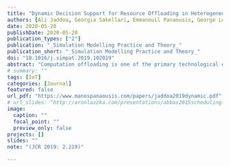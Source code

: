 ```yaml
---
title: "Dynamic Decision Support for Resource Offloading in Heterogeneous Internet of Things environments"
authors: [Ali Jaddoa, Georgia Sakellari, Emmanouil Panaousis, George Loukas, Panagiotis G. Sarigiannidis]
date: 2020-05-20
publishDate: 2020-05-20
publication_types: ["2"]
publication: "_Simulation Modelling Practice and Theory_"
publication_short: "_Simulation Modelling Practice and Theory_"
doi: "10.1016/j.simpat.2019.102019"
abstract: "Computation offloading is one of the primary technological enablers of the Internet of Things (IoT), as it helps address individual devices’ resource restrictions. In the past, offloading would always utilise remote cloud infrastructures, but the increasing size of IoT data traffic and the real-time response requirements of modern and future IoT applications have led to the adoption of the edge computing paradigm, where the data is processed at the edge of the network. The decision as to whether cloud or edge resources will be utilised is typically taken at the design stage based on the type of the IoT device. Yet, the conditions that determine the optimality of this decision, such as the arrival rate, nature and sizes of the tasks, and crucially the real-time condition of the networks involved, keep changing. At the same time, the energy consumption of IoT devices is usually a key requirement, which is affected primarily by the time it takes to complete tasks, whether for the actual computation or for offloading them through the network. Here, we model the expected time and energy costs for the different options of offloading a task to the edge or the cloud, as well as of carrying out on the device itself. We use this model to allow the device to take the offloading decision dynamically as a new task arrives and based on the available information on the network connections and the states of the edge and the cloud. Having extended EdgeCloudSim to provide support for such dynamic decision making, we are able to compare this approach against IoT-first, edge-first, cloud-only, random and application-oriented probabilistic strategies. Our simulations on four different types of IoT applications show that allowing customisation and dynamic offloading decision support can improve drastically the response time of time-critical and small-size applications, and the energy consumption not only of the individual IoT devices but also of the system as a whole. This paves the way for future IoT devices that optimise their application response times, as well as their own energy autonomy and overall energy efficiency, in a decentralised and autonomous manner."
# summary: ""
tags: [IoT]
categories: [Journal]
featured: false
url_pdf: "https://www.manospanaousis.com/papers/jaddoa2019dynamic.pdf"
# url_slides: "http://aronlaszka.com/presentations/abbas2015scheduling-slides.pdf"
image:
  caption: ""
  focal_point: ""
  preview_only: false
projects: []
slides: ""
note: "(JCR 2019: 2.219)"

---
```


